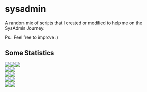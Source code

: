 # sysadmin
A random mix of scripts that I created or modified to help me on the SysAdmin Journey.



Ps.: Feel free to improve :)


## Some Statistics
<img src="https://img.shields.io/github/license/zebrajr/sysadmin?logo=github"><img src="https://img.shields.io/github/forks/zebrajr/sysadmin?logo=github"><img src="https://img.shields.io/github/stars/zebrajr/sysadmin?logo=github">
<br>
<img src="https://img.shields.io/github/last-commit/zebrajr/sysadmin?logo=gitfs"><img src="https://img.shields.io/maintenance/yes/2021">
<br>
<img src="https://img.shields.io/github/repo-size/zebrajr/sysadmin?logo=files"><img src="https://img.shields.io/tokei/lines/github/zebrajr/sysadmin?logo=files">
<br>
<img src="https://img.shields.io/github/issues-raw/zebrajr/sysadmin?logo=gitbook"><img src="https://img.shields.io/github/issues-closed-raw/zebrajr/sysadmin?logo=gitbook">
<br>
<img src="https://img.shields.io/github/issues-pr-raw/zebrajr/sysadmin?logo=git"><img src="https://img.shields.io/github/issues-pr-closed-raw/zebrajr/sysadmin?logo=git">
